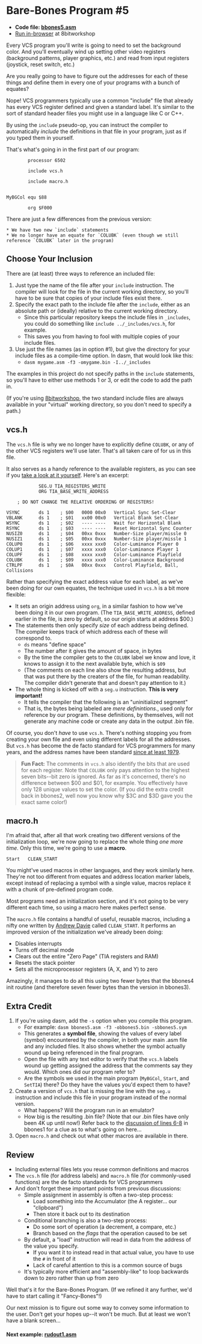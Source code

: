 # Bare-Bones Program #5

* **Code file: [bbones5.asm](./bbones5.asm "Link to source code file for bbones4.asm")**
* [Run in-browser](https://8bitworkshop.com/v3.3.0/embed.html?p=vcs&r=TFpHAAAQAAAAAF8fVxEPAQECAwR42KIAiqjKmkjQ%2B6mIhQlMC%2FD%2FBB8EHwQfBB8EHwQfBB8EHwQfBB8EHwQfBB8EHwQfBB8EHwQfBB8EHwQfBB8EHwQfBB8EHwQfBB8EHwQfBB8EHgQbBAIA8ADw "Link to in-browser emulation of bbones4.asm") at 8bitworkshop


Every VCS program you'll write is going to need to set the background color. And you'll eventually wind up setting other video registers (background patterns, player graphics, etc.) and read from input registers (joystick, reset switch, etc.)

Are you really going to have to figure out the addresses for each of these things and define them in every one of your programs with a bunch of equates?

Nope! VCS programmers typically use a common "include" file that already has every VCS register defined and given a standard label. It's similar to the sort of standard header files you might use in a language like C or C++.

By using the `include` pseudo-op, you can instruct the compiler to automatically *include* the definitions in that file in your program, just as if you typed them in yourself.

That's what's going in in the first part of our program:

```assembly
        processor 6502

        include vcs.h

        include macro.h


MyBGCol equ $88

        org $F000
```
There are just a few differences from the previous version:

    * We have two new `include` statements
    * We no longer have an equate for `COLUBK` (even though we still reference `COLUBK` later in the program)


## Choose Your Inclusion

There are (at least) three ways to reference an included file:

1. Just type the name of the file after your `include` instruction. The compiler will look for the file in the current working directory, so you'll have to be sure that copies of your include files exist there.
2. Specify the exact path to the include file after the `include`, either as an absolute path or (ideally) relative to the current working directory.
   * Since this particular repository keeps the include files in `_includes`, you could do something like `include ../_includes/vcs.h`, for example.
   * This saves you from having to fool with multiple copies of your include files.
3. Use just the file names (as in option #1), but give the directory for your include files as a compile-time option. In dasm, that would look like this:
   * `dasm mygame.asm -f3 -omygame.bin -I../_includes`
   
The examples in this project do not specify paths in the `include` statements, so you'll have to either use methods 1 or 3, or edit the code to add the path in.

(If you're using [8bitworkshop](https://8bitworkshop.com/), the two standard include files are always available in your "virtual" working directory, so you don't need to specify a path.)


## vcs.h

The `vcs.h` file is why we no longer have to explicitly define `COLUBK`, or any of the other VCS registers we'll use later. That's all taken care of for us in this file.

It also serves as a handy reference to the available registers, as you can see if you [take a look at it yourself](../_includes/vcs.h). Here's an excerpt:

```assembly
            SEG.U TIA_REGISTERS_WRITE
            ORG TIA_BASE_WRITE_ADDRESS

    ; DO NOT CHANGE THE RELATIVE ORDERING OF REGISTERS!
    
VSYNC       ds 1    ; $00   0000 00x0   Vertical Sync Set-Clear
VBLANK      ds 1    ; $01   xx00 00x0   Vertical Blank Set-Clear
WSYNC       ds 1    ; $02   ---- ----   Wait for Horizontal Blank
RSYNC       ds 1    ; $03   ---- ----   Reset Horizontal Sync Counter
NUSIZ0      ds 1    ; $04   00xx 0xxx   Number-Size player/missle 0
NUSIZ1      ds 1    ; $05   00xx 0xxx   Number-Size player/missle 1
COLUP0      ds 1    ; $06   xxxx xxx0   Color-Luminance Player 0
COLUP1      ds 1    ; $07   xxxx xxx0   Color-Luminance Player 1
COLUPF      ds 1    ; $08   xxxx xxx0   Color-Luminance Playfield
COLUBK      ds 1    ; $09   xxxx xxx0   Color-Luminance Background
CTRLPF      ds 1    ; $0A   00xx 0xxx   Control Playfield, Ball, Collisions
```
Rather than specifying the exact address value for each label, as we've been doing for our own equates, the technique used in `vcs.h` is a bit more flexible:

* It sets an origin address using `org`, in a similar fashion to how we've been doing it in our own program. (The `TIA_BASE_WRITE_ADDRESS`, defined earlier in the file, is zero by default, so our origin starts at address $00.)
* The statements then only specify *size* of each address being defined. The compiler keeps track of which address each of these will correspond to.
    * `ds` means "define space"
    * The number after it gives the amount of space, in bytes
    * By the time the compiler gets to the `COLUBK` label we know and love, it knows to assign it to the next available byte, which is `$09`
    * (The comments on each line also show the resulting address, but that was put there by the creaters of the file, for human readability. The compiler didn't generate that and doesn't pay attention to it.)
* The whole thing is kicked off with a `seg.u` instruction. **This is very important!**
    * It tells the compiler that the following is an "uninitialized segment"
    * That is, the bytes being labeled are *mere definintions*., used only for reference by our program. These definitions, by themselves, will not generate any machine code or create any data in the output .bin file.
    
Of course, you don't *have* to use `vcs.h`. There's nothing stopping you from creating your own file and even using different labels for all the addresses. But `vcs.h` has become the de facto standard for VCS programmers for many years, and the address names have been standard [since at least 1979](https://archive.org/details/StellaProgrammersGuide).

> **Fun Fact:** The comments in `vcs.h` also identify the bits that are used for each register. Note that `COLUBK` only pays attention to the highest seven bits--bit zero is ignored. As far as it's concerned, there's no difference between $00 and $01, for example. You effectively have only 128 unique values to set the color. (If you did the extra credit back in bbones2, well now you know why $3C and $3D gave you the exact same color!)


## macro.h

I'm afraid that, after all that work creating two different versions of the initialization loop, we're now going to replace the whole thing *one more time*. Only this time, we're going to use a **macro**.

```assembly
Start   CLEAN_START
```

You might've used macros in other languages, and they work similarly here. They're not too different from equates and address location marker labels, except instead of replacing a symbol with a single value, macros replace it with a chunk of pre-defined program code.

Most programs need an initialization section, and it's not going to be very different each time, so using a macro here makes perfect sense.

The `macro.h` file contains a handful of useful, reusable macros, including a nifty one written by [Andrew Davie](http://atariage.com/forums/user/214-andrew-davie/) called `CLEAN_START`. It performs an improved version of the initialization we've already been doing:

* Disables interrupts
* Turns off decimal mode
* Clears out the entire "Zero Page" (TIA registers and RAM)
* Resets the stack pointer
* Sets all the microprocessor registers (A, X, and Y) to zero

Amazingly, it manages to do all this using two fewer bytes that the bbones4 init routine (and therefore seven fewer bytes than the version in bbones3).



## Extra Credit

1. If you're using dasm, add the `-s` option when you compile this program.
    * For example: `dasm bbones5.asm -f3 -obbones5.bin -sbbones5.sym`
    * This generates a **symbol file**, showing the values of every label (symbol) encountered by the compiler, in both your main .asm file and any included files. It also shows whether the symbol actually wound up being referenced in the final program.
    * Open the file with any text editor to verify that the `vcs.h` labels wound up getting assigned the address that the comments say they would. Which ones did our program refer to?
    * Are the symbols we used in the main program (`MyBGCol`, `Start`, and `SetTIA`) there? Do they have the values you'd expect them to have?
2. Create a version of `vcs.h` that is missing the line with the `seg.u` instruction and include this file in your program instead of the normal version.
    * What happens? Will the program run in an emulator?
    * How big is the resulting .bin file? (Note that our .bin files have only been 4K up until now!) Refer back to the [discussion of lines 6-8](./bbones1.md) in bbones1 for a clue as to what's going on here...
3. Open `macro.h` and check out what other macros are available in there.



## Review

* Including external files lets you reuse common definitions and macros
* The `vcs.h` file (for address labels) and `macro.h` file (for commonly-used functions) are the de facto standards for VCS programmers
* And don't forget these important points from previous discussions:
    * Simple assignment in assembly is often a two-step process:
        * Load something into the Accumulator (the A register... our "clipboard")
        * Then store it back out to its destination
    * Conditional branching is also a two-step process:
        * Do some sort of operation (a decrement, a compare, etc.)
        * Branch based on the *flags* that the operation caused to be set
    * By default, a "load" instruction will read in data from the address of the value you specify.
        * If you want it to instead read in that actual value, you have to use the `#` in front of it
        * Lack of careful attention to this is a common source of bugs
    * It's typically more efficient and "assembly-like" to loop backwards down to zero rather than up from zero
    

Well that's it for the Bare-Bones Program. (If we refined it any further, we'd have to start calling it "Fancy-Bones"!)

Our next mission is to figure out some way to convey some information to the user. Don't get your hopes up--it won't be much. But at least we won't have a blank screen...



#### Next example: [rudout1.asm](../rudout/rudout1.md)